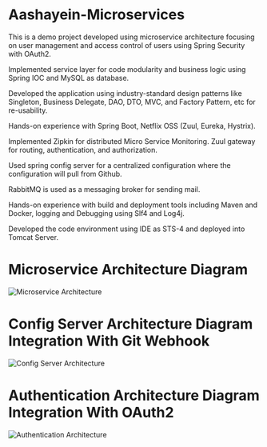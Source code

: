 # Aashayein-Microservices

This is a demo project developed using microservice architecture focusing on user management and access control of users using Spring Security with OAuth2.

Implemented service layer for code modularity and business logic using Spring IOC and MySQL as database.

Developed the application using industry-standard design patterns like Singleton, Business Delegate, DAO, DTO, MVC, and Factory Pattern, etc for re-usability.

Hands-on experience with Spring Boot, Netflix OSS (Zuul, Eureka, Hystrix).

Implemented Zipkin for distributed Micro Service Monitoring. Zuul gateway for routing, authentication, and authorization.

Used spring config server for a centralized configuration where the configuration will pull from Github.

RabbitMQ is used as a messaging broker for sending mail.

Hands-on experience with build and deployment tools including Maven and Docker, logging and Debugging using Slf4 and Log4j.

Developed the code environment using IDE as STS-4 and deployed into Tomcat Server.



# Microservice Architecture Diagram


![Microservice Architecture](https://github.com/avishek-akd/Aashayein-Microservices/blob/master/documentation/Microservice%20Architecture.png)



# Config Server Architecture Diagram Integration With Git Webhook


![Config Server Architecture](https://github.com/avishek-akd/Aashayein-Microservices/blob/master/documentation/Config%20Server%20Architecture.png)


# Authentication Architecture Diagram Integration With OAuth2


![Authentication Architecture](https://github.com/avishek-akd/Aashayein-Microservices/blob/master/documentation/Authentication%20Architecture.png)



